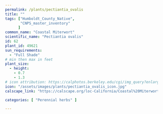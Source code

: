 ```yaml
---
permalink: /plants/pectiantia_ovalis
title: ""
tags: ["Humboldt_County_Native",
       "CNPS_master_inventory"
      ]
common_name: "Coastal Miterwort"
scientific_name: "Pectiantia ovalis"
id: 62
plant_id: 49621
sun_requirements:
  - "Full Shade"
# min then max in feet
plant_size:
  - height: 
    - 0.7
    - 1.3
# icon attribution: https://calphotos.berkeley.edu/cgi/img_query?enlarge=0000+0000+0511+2303 
icon: "/assets/images/plants/pectiantia_ovalis_icon.jpg"
calscape_link: "https://calscape.org/loc-California/Coastal%20Miterwort%20(Pectiantia%20ovalis)"

categories: [ "Perennial herbs" ]

---
```



